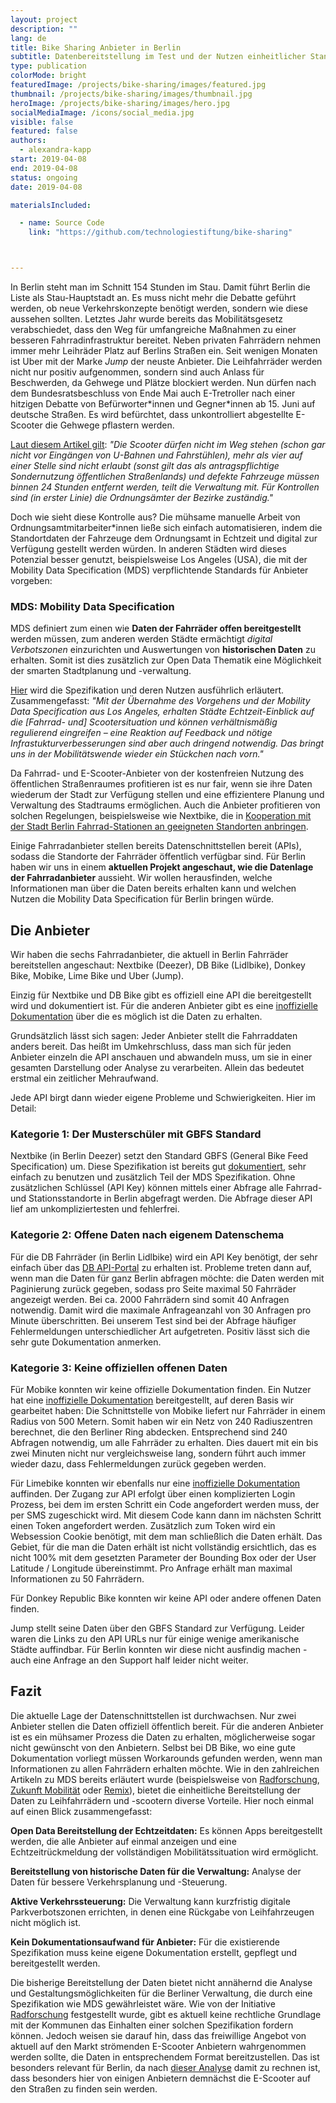 ```yaml
---
layout: project
description: ""
lang: de
title: Bike Sharing Anbieter in Berlin
subtitle: Datenbereitstellung im Test und der Nutzen einheitlicher Standards
type: publication
colorMode: bright
featuredImage: /projects/bike-sharing/images/featured.jpg
thumbnail: /projects/bike-sharing/images/thumbnail.jpg
heroImage: /projects/bike-sharing/images/hero.jpg
socialMediaImage: /icons/social_media.jpg
visible: false
featured: false
authors:
  - alexandra-kapp
start: 2019-04-08
end: 2019-04-08
status: ongoing
date: 2019-04-08

materialsIncluded:

  - name: Source Code
    link: "https://github.com/technologiestiftung/bike-sharing"



---
```


In Berlin steht man im Schnitt 154 Stunden im Stau. Damit führt Berlin die Liste als Stau-Hauptstadt an. Es muss nicht mehr die Debatte geführt werden, ob neue Verkehrskonzepte benötigt werden, sondern wie diese aussehen sollten. Letztes Jahr wurde bereits das Mobilitätsgesetz verabschiedet, dass den Weg für umfangreiche Maßnahmen zu einer besseren Fahrradinfrastruktur bereitet. Neben privaten Fahrrädern nehmen immer mehr Leihräder Platz auf Berlins Straßen ein. Seit wenigen Monaten ist Uber mit der Marke _Jump_ der neuste Anbieter. Die Leihfahrräder werden nicht nur positiv aufgenommen, sondern sind auch Anlass für Beschwerden, da Gehwege und Plätze blockiert werden. Nun dürfen nach dem Bundesratsbeschluss von Ende Mai auch E-Tretroller nach einer hitzigen Debatte von Befürworter\*innen und Gegner\*innen ab 15. Juni auf deutsche Straßen. Es wird befürchtet, dass unkontrolliert abgestellte E-Scooter die Gehwege pflastern werden.

[Laut diesem Artikel gilt](https://www.gruenderszene.de/automotive-mobility/mobilitaet-jelbi-scooter): *"Die Scooter dürfen nicht im Weg stehen (schon gar nicht vor Eingängen von U-Bahnen und Fahrstühlen), mehr als vier auf einer Stelle sind nicht erlaubt (sonst gilt das als antragspflichtige Sondernutzung öffentlichen Straßenlands) und defekte Fahrzeuge müssen binnen 24 Stunden entfernt werden, teilt die Verwaltung mit. Für Kontrollen sind (in erster Linie) die Ordnungsämter der Bezirke zuständig."*

Doch wie sieht diese Kontrolle aus? Die mühsame manuelle Arbeit von Ordnungsamtmitarbeiter*innen ließe sich einfach automatisieren, indem die Standortdaten der Fahrzeuge dem Ordnungsamt in Echtzeit und digital zur Verfügung gestellt werden würden. In anderen Städten wird dieses Potenzial besser genutzt, beispielsweise Los Angeles (USA), die mit der Mobility Data Specification (MDS) verpflichtende Standards für Anbieter vorgeben:

### MDS: Mobility Data Specification

MDS definiert zum einen wie **Daten der Fahrräder offen bereitgestellt** werden müssen, zum anderen werden Städte ermächtigt *digital Verbotszonen* einzurichten und Auswertungen von **historischen Daten** zu erhalten. Somit ist dies zusätzlich zur Open Data Thematik eine Möglichkeit der smarten Stadtplanung und -verwaltung. 

[Hier](https://radforschung.org/log/rollersharing-was-staedte-lernen-koennen/) wird die Spezifikation und deren Nutzen ausführlich erläutert. Zusammengefasst: 
*"Mit der Übernahme des Vorgehens und der Mobility Data Specification aus Los Angeles, erhalten Städte Echtzeit-Einblick auf die [Fahrrad- und] Scootersituation und können verhältnismäßig regulierend eingreifen – eine Reaktion auf Feedback und nötige Infrastukturverbesserungen sind aber auch dringend notwendig. Das bringt uns in der Mobilitätswende wieder ein Stückchen nach vorn."*

Da Fahrrad- und E-Scooter-Anbieter von der kostenfreien Nutzung des öffentlichen Straßenraumes profitieren ist es nur fair, wenn sie ihre Daten wiederum der Stadt zur Verfügung stellen und eine effizientere Planung und Verwaltung des Stadtraums ermöglichen.
Auch die Anbieter profitieren von solchen Regelungen, beispielsweise wie Nextbike, die in [Kooperation mit der Stadt Berlin Fahrrad-Stationen an geeigneten Standorten anbringen](https://www.berliner-zeitung.de/berlin/verkehr/mietfahrraeder-in-berlin-mehr-als-350-nextbike-stationen-warten-noch-auf-genehmigung-32534102).

Einige Fahrradanbieter stellen bereits Datenschnittstellen bereit (APIs), sodass die Standorte der Fahrräder öffentlich verfügbar sind. Für Berlin haben wir uns in einem **aktuellen Projekt angeschaut, wie die Datenlage der Fahrradanbieter** aussieht. Wir wollen herausfinden, welche Informationen man über die Daten bereits erhalten kann und welchen Nutzen die Mobility Data Specification für Berlin bringen würde.

## Die Anbieter
Wir haben die sechs Fahrradanbieter, die aktuell in Berlin Fahrräder bereitstellen angeschaut: Nextbike (Deezer), DB Bike (Lidlbike), Donkey Bike, Mobike, Lime Bike und Uber (Jump).

Einzig für Nextbike und DB Bike gibt es offiziell eine API die bereitgestellt wird und dokumentiert ist. Für die anderen Anbieter gibt es eine [inoffizielle Dokumentation](https://github.com/ubahnverleih/WoBike) über die es möglich ist die Daten zu erhalten.

Grundsätzlich lässt sich sagen: Jeder Anbieter stellt die Fahrraddaten anders bereit. Das heißt im Umkehrschluss, dass man sich für jeden Anbieter einzeln die API anschauen und abwandeln muss, um sie in einer gesamten Darstellung oder Analyse zu verarbeiten. Allein das bedeutet erstmal ein zeitlicher Mehraufwand.

Jede API birgt dann wieder eigene Probleme und Schwierigkeiten. Hier im Detail:
### Kategorie 1: Der Musterschüler mit GBFS Standard

Nextbike (in Berlin Deezer) setzt den Standard GBFS (General Bike Feed Specification) um. Diese Spezifikation ist bereits gut [dokumentiert](https://github.com/NABSA/gbfs/blob/master/gbfs.md), sehr einfach zu benutzen und zusätzlich Teil der MDS Spezifikation. Ohne zusätzlichen Schlüssel (API Key) können mittels einer Abfrage alle Fahrrad- und Stationsstandorte in Berlin abgefragt werden. Die Abfrage dieser API lief am unkompliziertesten und fehlerfrei.

### Kategorie 2: Offene Daten nach eigenem Datenschema

Für die DB Fahrräder (in Berlin Lidlbike) wird ein API Key benötigt, der sehr einfach über das [DB API-Portal](https://developer.deutschebahn.com/store/site/pages/home.jag) zu erhalten ist. 
Probleme treten dann auf, wenn man die Daten für ganz Berlin abfragen möchte: die Daten werden mit Paginierung zurück gegeben, sodass pro Seite maximal 50 Fahrräder angezeigt werden. Bei ca. 2000 Fahrrädern sind somit 40 Anfragen notwendig. Damit wird die maximale Anfrageanzahl von 30 Anfragen pro Minute überschritten. Bei unserem Test sind bei der Abfrage häufiger Fehlermeldungen unterschiedlicher Art aufgetreten.
Positiv lässt sich die sehr gute Dokumentation anmerken.

### Kategorie 3: Keine offiziellen offenen Daten

Für Mobike konnten wir keine offizielle Dokumentation finden. Ein Nutzer hat eine [inoffizielle Dokumentation](https://github.com/ubahnverleih/WoBike/blob/master/Mobike.md) bereitgestellt, auf deren Basis wir gearbeitet haben:
Die Schnittstelle von Mobike liefert nur Fahrräder in einem Radius von 500 Metern. Somit haben wir ein Netz von 240 Radiuszentren berechnet, die den Berliner Ring abdecken. Entsprechend sind 240 Abfragen notwendig, um alle Fahrräder zu erhalten. Dies dauert mit ein bis zwei Minuten nicht nur vergleichsweise lang, sondern führt auch immer wieder dazu, dass Fehlermeldungen zurück gegeben werden.

Für Limebike konnten wir ebenfalls nur eine [inoffizielle Dokumentation](https://github.com/ubahnverleih/WoBike/blob/master/Lime.md) auffinden. Der Zugang zur API erfolgt über einen komplizierten Login Prozess, bei dem im ersten Schritt ein Code angefordert werden muss, der per SMS zugeschickt wird. Mit diesem Code kann dann im nächsten Schritt einen Token angefordert werden. Zusätzlich zum Token wird ein Websession Cookie benötigt, mit dem man schließlich die Daten erhält. 
Das Gebiet, für die man die Daten erhält ist nicht vollständig ersichtlich, das es nicht 100% mit dem gesetzten Parameter der Bounding Box oder der User Latitude / Longitude übereinstimmt. Pro Anfrage erhält man maximal Informationen zu 50 Fahrrädern.

Für Donkey Republic Bike konnten wir keine API oder andere offenen Daten finden.

Jump stellt seine Daten über den GBFS Standard zur Verfügung. Leider waren die Links zu den API URLs nur für einige wenige amerikanische Städte auffindbar. Für Berlin konnten wir diese nicht ausfindig machen - auch eine Anfrage an den Support half leider nicht weiter.

## Fazit
Die aktuelle Lage der Datenschnittstellen ist durchwachsen. Nur zwei Anbieter stellen die Daten offiziell öffentlich bereit. Für die anderen Anbieter ist es ein mühsamer Prozess die Daten zu erhalten, möglicherweise sogar nicht gewünscht von den Anbietern. Selbst bei DB Bike, wo eine gute Dokumentation vorliegt müssen Workarounds gefunden werden, wenn man Informationen zu allen Fahrrädern erhalten möchte.
Wie in den zahlreichen Artikeln zu MDS bereits erläutert wurde (beispielsweise von [Radforschung](https://radforschung.org/log/mds-fuer-kommunen-erklaert/), [Zukunft Mobilität](https://www.zukunft-mobilitaet.net/169402/analyse/rollersharing-regulierung-kommunen-international-mobility-data-specification/) oder [Remix](https://blog.remix.com/mds-gbfs-and-how-cities-can-ask-for-data-from-micromobility-providers-7957ca639f16)), bietet die einheitliche Bereitstellung der Daten zu Leihfahrrädern und -scootern diverse Vorteile. Hier noch einmal auf einen Blick zusammengefasst: 

**Open Data Bereitstellung der Echtzeitdaten:**
Es können Apps bereitgestellt werden, die alle Anbieter auf einmal anzeigen und eine Echtzeitrückmeldung der vollständigen Mobilitätssituation wird ermöglicht.

**Bereitstellung von historische Daten für die Verwaltung:**
Analyse der Daten für bessere Verkehrsplanung und -Steuerung.

**Aktive Verkehrssteuerung:** Die Verwaltung kann kurzfristig digitale Parkverbotszonen errichten, in denen eine Rückgabe von Leihfahrzeugen nicht möglich ist.

**Kein Dokumentationsaufwand für Anbieter:** Für die existierende Spezifikation muss keine eigene Dokumentation erstellt, gepflegt und bereitgestellt werden.

Die bisherige Bereitstellung der Daten bietet nicht annähernd die Analyse und Gestaltungsmöglichkeiten für die Berliner Verwaltung, die durch eine Spezifikation wie MDS gewährleistet wäre. Wie von der Initiative [Radforschung](https://radforschung.org/log/) festgestellt wurde, gibt es aktuell keine rechtliche Grundlage mit der Kommunen das Einhalten einer solchen Spezifikation fordern können. Jedoch weisen sie darauf hin, dass das freiwillige Angebot von aktuell auf den Markt strömenden E-Scooter Anbietern wahrgenommen werden sollte, die Daten in entsprechendem Format bereitzustellen. Das ist besonders relevant für Berlin, da nach [dieser Analyse](https://radforschung.org/log/roller-in-die-staedte/) damit zu rechnen ist, dass besonders hier von einigen Anbietern demnächst die E-Scooter auf den Straßen zu finden sein werden.